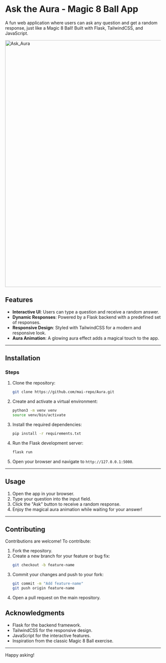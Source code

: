# Ask the Aura - Magic 8 Ball App

A fun web application where users can ask any question and get a random response, just like a Magic 8 Ball! Built with Flask, TailwindCSS, and JavaScript.

<img width="800" alt="Ask_Aura" src="https://github.com/user-attachments/assets/6f9b0db9-f6dd-4528-b971-030bfde47402" />

## Features
- **Interactive UI**: Users can type a question and receive a random answer.
- **Dynamic Responses**: Powered by a Flask backend with a predefined set of responses.
- **Responsive Design**: Styled with TailwindCSS for a modern and responsive look.
- **Aura Animation**: A glowing aura effect adds a magical touch to the app.

---

## Installation

### Steps
1. Clone the repository:
    ```bash
    git clone https://github.com/mai-repo/Aura.git
    ```
2. Create and activate a virtual environment:
    ```bash
    python3 -m venv venv
    source venv/bin/activate
    ```
3. Install the required dependencies:
    ```bash
    pip install -r requirements.txt
    ```
4. Run the Flask development server:
    ```bash
    flask run
    ```
5. Open your browser and navigate to `http://127.0.0.1:5000`.

---

## Usage

1. Open the app in your browser.
2. Type your question into the input field.
3. Click the "Ask" button to receive a random response.
4. Enjoy the magical aura animation while waiting for your answer!

---

## Contributing

Contributions are welcome! To contribute:
1. Fork the repository.
2. Create a new branch for your feature or bug fix:
    ```bash
    git checkout -b feature-name
    ```
3. Commit your changes and push to your fork:
    ```bash
    git commit -m "Add feature-name"
    git push origin feature-name
    ```
4. Open a pull request on the main repository.


## Acknowledgments

- Flask for the backend framework.
- TailwindCSS for the responsive design.
- JavaScript for the interactive features.
- Inspiration from the classic Magic 8 Ball exercise.

---

Happy asking!
